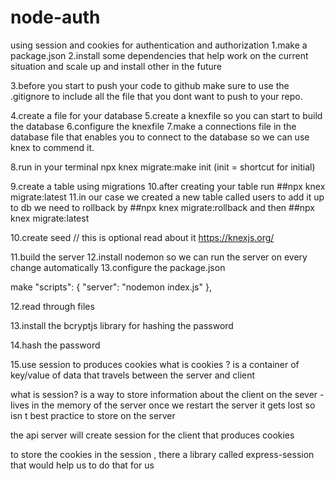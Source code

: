 # node-auth

using session and cookies for authentication and authorization
1.make a package.json
2.install some dependencies that help work on the current situation and scale up and
install other in the future

3.before you start to push your code to github make sure to use the .gitignore
to include all the file that you dont want to push to your repo.

4.create a file for your database
5.create a knexfile so you can start to build the database
6.configure the knexfile
7.make a connections file in the database file that enables you to connect to the
database so we can use knex to commend it.

8.run in your terminal npx knex migrate:make init
(init = shortcut for initial)

9.create a table using migrations
10.after creating your table run ##npx knex migrate:latest
11.in our case we created a new table called users to add it up to db
we need to rollback by ##npx knex migrate:rollback
and then ##npx knex migrate:latest

10.create seed // this is optional read about it https://knexjs.org/

11.build the server
12.install nodemon so we can run the server on every change automatically
13.configure the package.json

make
"scripts": {
"server": "nodemon index.js"
},

12.read through files

13.install the bcryptjs library for hashing the password

14.hash the password 

15.use session to produces cookies 
what is cookies ? 
is a container of key/value of data that travels between the server and client

what is session?
is a way to store information about the client on the sever
-lives in the memory of the server once we restart the server it gets lost 
   so isn t best practice to store on the server

the api server will create session for the client that produces cookies 

to store the cookies in the session , there a library called express-session
that would help us to do that for us